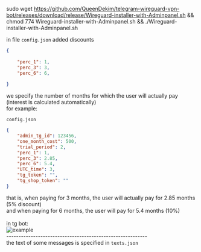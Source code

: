 sudo wget https://github.com/QueenDekim/telegram-wireguard-vpn-bot/releases/download/release/Wireguard-installer-with-Adminpanel.sh && chmod 774 Wireguard-installer-with-Adminpanel.sh && ./Wireguard-installer-with-Adminpanel.sh

in file <code>config.json</code> added discounts

```Json
{   
    
    "perc_1": 1,
    "perc_3": 3,
    "perc_6": 6,
    
}
```

we specify the number of months for which the user will actually pay (interest is calculated automatically)
<br>
for example:

<code>config.json</code>

```Json
{
    "admin_tg_id": 123456,
    "one_month_cost": 500,
    "trial_period": 2,
    "perc_1": 1,
    "perc_3": 2.85,
    "perc_6": 5.4,
    "UTC_time": 3,
    "tg_token": "",
    "tg_shop_token": ""
}
```

that is, when paying for 3 months, the user will actually pay for 2.85 months (5% discount)<br>
and when paying for 6 months, the user will pay for 5.4 months (10%)<br><br>
in tg bot:
<br>
![example](https://github.com/QueenDekim/telegram-wireguard-vpn-bot/raw/main/example.png)
<br>----------------------------------------------------------<br>
the text of some messages is specified in <code>texts.json</code>